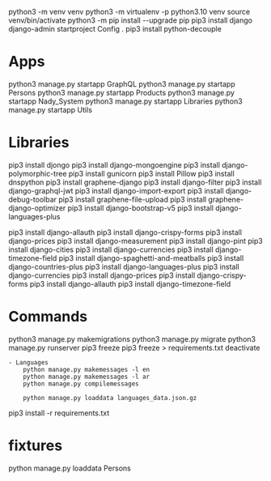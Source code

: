 python3 -m venv venv
python3 -m virtualenv -p python3.10 venv
source venv/bin/activate
python3 -m pip install --upgrade pip
pip3 install django
django-admin startproject Config .
pip3 install python-decouple

# Apps
python3 manage.py startapp GraphQL
python3 manage.py startapp Persons
python3 manage.py startapp Products
python3 manage.py startapp Nady_System
python3 manage.py startapp Libraries
python3 manage.py startapp Utils

# Libraries
pip3 install djongo
pip3 install django-mongoengine
pip3 install django-polymorphic-tree
pip3 install gunicorn
pip3 install Pillow
pip3 install dnspython
pip3 install graphene-django
pip3 install django-filter
pip3 install django-graphql-jwt
pip3 install django-import-export
pip3 install django-debug-toolbar
pip3 install graphene-file-upload
pip3 install graphene-django-optimizer
pip3 install django-bootstrap-v5
pip3 install django-languages-plus
<!-- pip3 install django-countries -->
pip3 install django-allauth
pip3 install django-crispy-forms
pip3 install django-prices
pip3 install django-measurement
pip3 install django-pint
pip3 install django-cities
pip3 install django-currencies
pip3 install django-timezone-field
pip3 install django-spaghetti-and-meatballs
pip3 install django-countries-plus
pip3 install django-languages-plus
pip3 install django-currencies
pip3 install django-prices
pip3 install django-crispy-forms
pip3 install django-allauth
pip3 install django-timezone-field

# Commands
python3 manage.py makemigrations
python3 manage.py migrate
python3 manage.py runserver
pip3 freeze
pip3 freeze > requirements.txt
deactivate

    - Languages
        python manage.py makemessages -l en
        python manage.py makemessages -l ar
        python manage.py compilemessages

        python manage.py loaddata languages_data.json.gz

pip3 install -r requirements.txt

# fixtures
python manage.py loaddata Persons